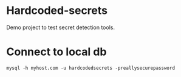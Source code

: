 # Hardcoded-secrets

Demo project to test secret detection tools.

# Connect to local db

`````shell
mysql -h myhost.com -u hardcodedsecrets -preallysecurepassword
`````
